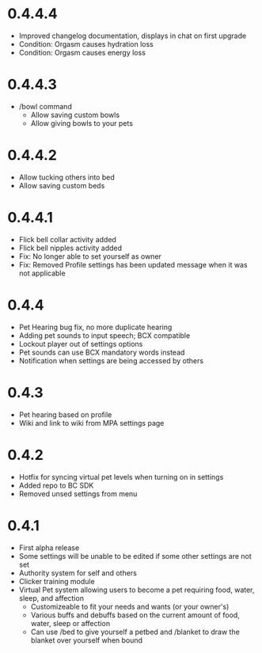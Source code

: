 # 0.4.4.4
- Improved changelog documentation, displays in chat on first upgrade
- Condition: Orgasm causes hydration loss
- Condition: Orgasm causes energy loss

# 0.4.4.3
- /bowl command
    - Allow saving custom bowls
    - Allow giving bowls to your pets

# 0.4.4.2
- Allow tucking others into bed
- Allow saving custom beds

# 0.4.4.1
- Flick bell collar activity added
- Flick bell nipples activity added
- Fix: No longer able to set yourself as owner
- Fix: Removed Profile settings has been updated message when it was not applicable

# 0.4.4
- Pet Hearing bug fix, no more duplicate hearing
- Adding pet sounds to input speech; BCX compatible
- Lockout player out of settings options
- Pet sounds can use BCX mandatory words instead
- Notification when settings are being accessed by others

# 0.4.3
- Pet hearing based on profile
- Wiki and link to wiki from MPA settings page

# 0.4.2
- Hotfix for syncing virtual pet levels when turning on in settings
- Added repo to BC SDK
- Removed unsed settings from menu

# 0.4.1
- First alpha release
- Some settings will be unable to be edited if some other settings are not set
- Authority system for self and others
- Clicker training module
- Virtual Pet system allowing users to become a pet requiring food, water, sleep, and affection
    - Customizeable to fit your needs and wants (or your owner's)
    - Various buffs and debuffs based on the current amount of food, water, sleep or affection
    - Can use /bed to give yourself a petbed and /blanket to draw the blanket over yourself when bound